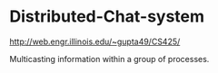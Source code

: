 Distributed-Chat-system
=======================

http://web.engr.illinois.edu/~gupta49/CS425/

Multicasting information within a group of processes. 
